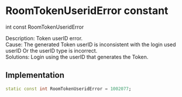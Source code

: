 


# RoomTokenUseridError constant







int const RoomTokenUseridError
  




<p>Description: Token userID error. <br>Cause: The generated Token userID is inconsistent with the login used userID Or the userID type is incorrect. <br>Solutions: Login using the userID that generates the Token.</p>



## Implementation

```dart
static const int RoomTokenUseridError = 1002077;
```







